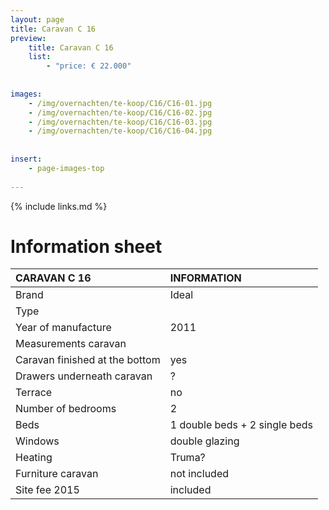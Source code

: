 ```yaml
---
layout: page
title: Caravan C 16
preview: 
    title: Caravan C 16
    list:
        - "price: € 22.000"
        
        
images:
    - /img/overnachten/te-koop/C16/C16-01.jpg
    - /img/overnachten/te-koop/C16/C16-02.jpg
    - /img/overnachten/te-koop/C16/C16-03.jpg
    - /img/overnachten/te-koop/C16/C16-04.jpg
    
    
insert:
    - page-images-top
    
---
```


{% include links.md %}



# Information sheet

CARAVAN C 16                | INFORMATION | 
:---------------------------|:------------|
Brand                       |Ideal                
Type                        |                   
Year of manufacture         |2011       
Measurements caravan        |
Caravan finished at the bottom  |yes      
Drawers underneath caravan      |?       
Terrace                     |no 
Number of bedrooms          |2
Beds               |1 double beds + 2 single beds
Windows                      |double glazing
Heating           |Truma?
Furniture caravan            |not included
Site fee 2015  |included
